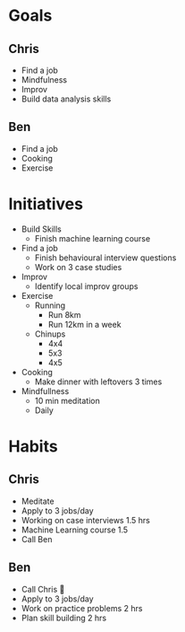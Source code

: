 # Goals
## Chris
- Find a job
- Mindfulness
- Improv
- Build data analysis skills
## Ben
- Find a job
- Cooking
- Exercise
# Initiatives
- Build Skills
	- Finish machine learning course
- Find a job
	- Finish behavioural interview questions
	- Work on 3 case studies
- Improv
	- Identify local improv groups
- Exercise
	- Running
		- Run 8km
		- Run 12km in a week
	- Chinups
		- 4x4
		- 5x3
		- 4x5
- Cooking
	- Make dinner with leftovers 3 times
- Mindfullness
	- 10 min meditation
	- Daily
# Habits
## Chris
- Meditate
- Apply to 3 jobs/day
- Working on case interviews 1.5 hrs
- Machine Learning course 1.5
- Call Ben
## Ben
- Call Chris 🐨
- Apply to 3 jobs/day
- Work on practice problems 2 hrs
- Plan skill building 2 hrs

